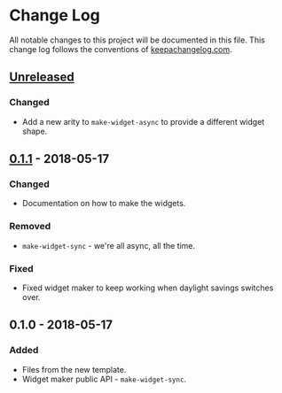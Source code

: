 # Change Log
All notable changes to this project will be documented in this file. This change log follows the conventions of [keepachangelog.com](http://keepachangelog.com/).

## [Unreleased]
### Changed
- Add a new arity to `make-widget-async` to provide a different widget shape.

## [0.1.1] - 2018-05-17
### Changed
- Documentation on how to make the widgets.

### Removed
- `make-widget-sync` - we're all async, all the time.

### Fixed
- Fixed widget maker to keep working when daylight savings switches over.

## 0.1.0 - 2018-05-17
### Added
- Files from the new template.
- Widget maker public API - `make-widget-sync`.

[Unreleased]: https://github.com/your-name/scraper/compare/0.1.1...HEAD
[0.1.1]: https://github.com/your-name/scraper/compare/0.1.0...0.1.1
